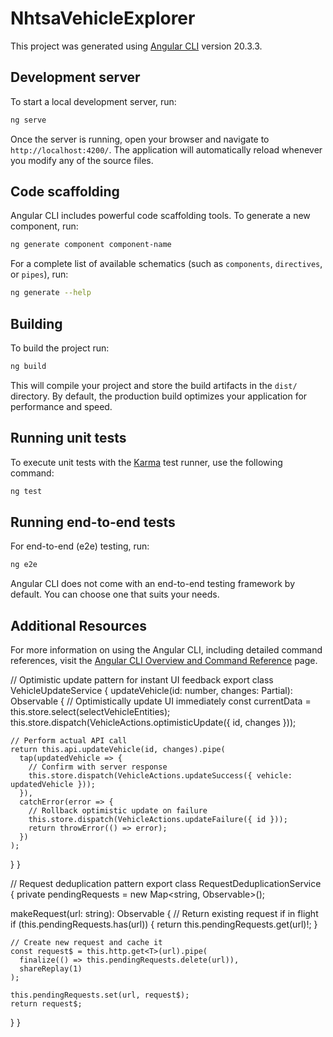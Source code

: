 # NhtsaVehicleExplorer

This project was generated using [Angular CLI](https://github.com/angular/angular-cli) version 20.3.3.

## Development server

To start a local development server, run:

```bash
ng serve
```

Once the server is running, open your browser and navigate to `http://localhost:4200/`. The application will automatically reload whenever you modify any of the source files.

## Code scaffolding

Angular CLI includes powerful code scaffolding tools. To generate a new component, run:

```bash
ng generate component component-name
```

For a complete list of available schematics (such as `components`, `directives`, or `pipes`), run:

```bash
ng generate --help
```

## Building

To build the project run:

```bash
ng build
```

This will compile your project and store the build artifacts in the `dist/` directory. By default, the production build optimizes your application for performance and speed.

## Running unit tests

To execute unit tests with the [Karma](https://karma-runner.github.io) test runner, use the following command:

```bash
ng test
```

## Running end-to-end tests

For end-to-end (e2e) testing, run:

```bash
ng e2e
```

Angular CLI does not come with an end-to-end testing framework by default. You can choose one that suits your needs.

## Additional Resources

For more information on using the Angular CLI, including detailed command references, visit the [Angular CLI Overview and Command Reference](https://angular.dev/tools/cli) page.





// Optimistic update pattern for instant UI feedback
export class VehicleUpdateService {
  updateVehicle(id: number, changes: Partial<Vehicle>): Observable<Vehicle> {
    // Optimistically update UI immediately
    const currentData = this.store.select(selectVehicleEntities);
    this.store.dispatch(VehicleActions.optimisticUpdate({ id, changes }));

    // Perform actual API call
    return this.api.updateVehicle(id, changes).pipe(
      tap(updatedVehicle => {
        // Confirm with server response
        this.store.dispatch(VehicleActions.updateSuccess({ vehicle: updatedVehicle }));
      }),
      catchError(error => {
        // Rollback optimistic update on failure
        this.store.dispatch(VehicleActions.updateFailure({ id }));
        return throwError(() => error);
      })
    );
  }
}

// Request deduplication pattern
export class RequestDeduplicationService {
  private pendingRequests = new Map<string, Observable<any>>();

  makeRequest<T>(url: string): Observable<T> {
    // Return existing request if in flight
    if (this.pendingRequests.has(url)) {
      return this.pendingRequests.get(url)!;
    }

    // Create new request and cache it
    const request$ = this.http.get<T>(url).pipe(
      finalize(() => this.pendingRequests.delete(url)),
      shareReplay(1)
    );

    this.pendingRequests.set(url, request$);
    return request$;
  }
}